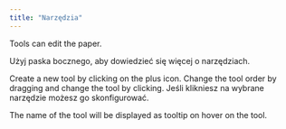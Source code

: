 ```yaml
---
title: "Narzędzia"
---
```


Tools can edit the paper.

Użyj paska bocznego, aby dowiedzieć się więcej o narzędziach.

Create a new tool by clicking on the plus icon. Change the tool order by dragging and change the tool by clicking.
Jeśli klikniesz na wybrane narzędzie możesz go skonfigurować.

The name of the tool will be displayed as tooltip on hover on the tool.
